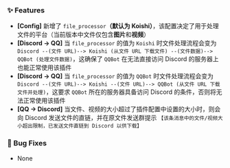 ### ✨ Features
- **[Config]** 新增了 `file_processor`**（默认为 Koishi）**，该配置决定了用于处理文件的平台（当前版本中文件仅包含**图片**和**视频**）
- **[Discord -> QQ]** 当 `file_processor` 的值为 `Koishi` 时文件处理流程会变为 `Discord --(文件 URL)--> Koishi (从文件 URL 下载文件) --(文件数据)--> QQBot (处理文件数据)`，这确保了 `QQBot` 在无法直接访问 Discord 的服务器上也能正常使用该插件
- **[Discord -> QQ]** 当 `file_processor` 的值为 `QQBot` 时文件处理流程会变为 `Discord --(文件 URL)--> Koishi --(文件 URL)--> QQBot (从文件 URL 下载文件并处理)`，这要求 `QQBot` 所在的服务器具备访问 Discord 的条件，否则将无法正常使用该插件
- **[QQ -> Discord]** 当文件、视频的大小超过了插件配置中设置的大小时，则会向 Discord 发送文件的直链，并在原文件发送群提示 `【该条消息中的文件/视频大小超出限制，已发送文件直链到 Discord 以供下载】`

### 🐞 Bug Fixes
- None
